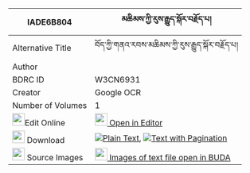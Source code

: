 |IADE6B804|མཆིམས་ཀྱི་རུས་རྒྱུད་སྐོར་བརྗོད་པ། 
| --- | --- 
|Alternative Title |བོད་ཀྱི་གནའ་རབས་མཆིམས་ཀྱི་རུས་རྒྱུད་སྐོར་བརྗོད་པ།
|Author | 
|BDRC ID | W3CN6931
|Creator | Google OCR
|Number of Volumes| 1
|<img width="25" src="https://img.icons8.com/color/25/000000/edit-property.png">Edit Online| [<img width="25" src="https://avatars.githubusercontent.com/u/45091458?s=200&v=4"> Open in Editor](http://editor.openpecha.org/IADE6B804)
|<img width="25" src="https://img.icons8.com/fluent/48/000000/download-2.png"/>  Download | [![](https://img.icons8.com/color/20/000000/txt.png)Plain Text](https://github.com/Openpecha/IADE6B804/releases/download/v2/chim_kyi_ru_gyu_kor_jopa_plain_IADE6B804.zip), [![](https://img.icons8.com/color/20/000000/txt.png)Text with Pagination](https://github.com/Openpecha/IADE6B804/releases/download/v2/chim_kyi_ru_gyu_kor_jopa_pages_IADE6B804.zip)
|<img width="25" src="https://img.icons8.com/plasticine/100/000000/pictures-folder.png"/>  Source Images | [<img width="25" src="https://library.bdrc.io/icons/BUDA-small.svg"> Images of text file open in BUDA](https://library.bdrc.io/show/bdr:W3CN6931)